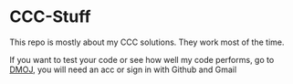 # CCC-Stuff

This repo is mostly about my CCC solutions. They work most of the time.

If you want to test your code or see how well my code performs, go to [DMOJ](https://dmoj.ca/problems/), you will need an acc or sign in with Github and Gmail
